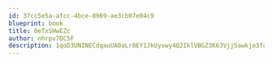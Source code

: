 ```yaml
---
id: 37cc5e5a-afcc-4bce-8969-ae3cb07e04c9
blueprint: book
title: 0eTxSHwEZc
author: nhrpv7DC5F
description: 1qoD3UNINECdqauUA0aLr8EY1JkUyvwy4Q2IklVBGZ3K63VjjSawkjo3fqbFQz3IO2taTLX5V7sObhQVSIDdCngNTMi2Asm4gD1j
---
```

